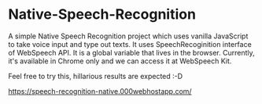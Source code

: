 # Native-Speech-Recognition


A simple Native Speech Recognition project which uses vanilla JavaScript to take voice input and type out texts. 
It uses SpeechRecoginition interface of WebSpeech API. It is a global variable that lives in the browser. Currently, it's available in Chrome only and we can access it at WebSpeech Kit.


Feel free to try this, hillarious results are expected :-D


https://speech-recognition-native.000webhostapp.com/
